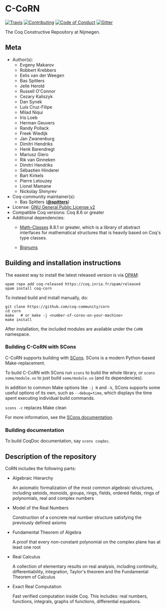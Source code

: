 # C-CoRN

[![Travis][travis-shield]][travis-link]
[![Contributing][contributing-shield]][contributing-link]
[![Code of Conduct][conduct-shield]][conduct-link]
[![Gitter][gitter-shield]][gitter-link]

[travis-shield]: https://travis-ci.com/coq-community/corn.svg?branch=master
[travis-link]: https://travis-ci.com/coq-community/corn/builds

[contributing-shield]: https://img.shields.io/badge/contributions-welcome-%23f7931e.svg
[contributing-link]: https://github.com/coq-community/manifesto/blob/master/CONTRIBUTING.md

[conduct-shield]: https://img.shields.io/badge/%E2%9D%A4-code%20of%20conduct-%23f15a24.svg
[conduct-link]: https://github.com/coq-community/manifesto/blob/master/CODE_OF_CONDUCT.md

[gitter-shield]: https://img.shields.io/badge/chat-on%20gitter-%23c1272d.svg
[gitter-link]: https://gitter.im/coq-community/Lobby

The Coq Constructive Repository at Nijmegen.


## Meta

- Author(s):
  - Evgeny Makarov
  - Robbert Krebbers
  - Eelis van der Weegen
  - Bas Spitters
  - Jelle Herold
  - Russell O&#39;Connor
  - Cezary Kaliszyk
  - Dan Synek
  - Luís Cruz-Filipe
  - Milad Niqui
  - Iris Loeb
  - Herman Geuvers
  - Randy Pollack
  - Freek Wiedijk
  - Jan Zwanenburg
  - Dimitri Hendriks
  - Henk Barendregt
  - Mariusz Giero
  - Rik van Ginneken
  - Dimitri Hendriks
  - Sébastien Hinderer
  - Bart Kirkels
  - Pierre Letouzey
  - Lionel Mamane
  - Nickolay Shmyrev
- Coq-community maintainer(s):
  - Bas Spitters ([**@spitters**](https://github.com/spitters))
- License: [GNU General Public License v2](LICENSE)
- Compatible Coq versions: Coq 8.6 or greater
- Additional dependencies:
  - [Math-Classes](https://github.com/coq-community/math-classes) 8.8.1 or
greater, which is a library of abstract interfaces for mathematical
structures that is heavily based on Coq&#39;s type classes.


  - [Bignums](https://github/com/coq/bignums)


## Building and installation instructions

The easiest way to install the latest released version is via
[OPAM](https://opam.ocaml.org/doc/Install.html):

```shell
opam repo add coq-released https://coq.inria.fr/opam/released
opam install coq-corn
```

To instead build and install manually, do:

``` shell
git clone https://github.com/coq-community/corn
cd corn
make   # or make -j <number-of-cores-on-your-machine>
make install
```

After installation, the included modules are available under
the `CoRN` namespace.

### Building C-CoRN with SCons

C-CoRN supports building with [SCons](http://www.scons.org/). SCons is a modern
Python-based Make-replacement.

To build C-CoRN with SCons run `scons` to build the whole library, or
`scons some/module.vo` to just build `some/module.vo` (and its dependencies).

In addition to common Make options like `-j N` and `-k`, SCons
supports some useful options of its own, such as `--debug=time`, which
displays the time spent executing individual build commands.

`scons -c` replaces Make clean

For more information, see the [SCons documentation](http://www.scons.org/).

### Building documentation

To build CoqDoc documentation, say `scons coqdoc`.

## Description of the repository

CoRN includes the following parts:

- Algebraic Hierarchy

  An axiomatic formalization of the most common algebraic
  structures, including setoids, monoids, groups, rings,
  fields, ordered fields, rings of polynomials, real and
  complex numbers

- Model of the Real Numbers

  Construction of a concrete real number structure
  satisfying the previously defined axioms

- Fundamental Theorem of Algebra

  A proof that every non-constant polynomial on the complex
  plane has at least one root

- Real Calculus

  A collection of elementary results on real analysis,
  including continuity, differentiability, integration,
  Taylor's theorem and the Fundamental Theorem of Calculus

- Exact Real Computation

  Fast verified computation inside Coq. This includes: real numbers, functions,
  integrals, graphs of functions, differential equations.

